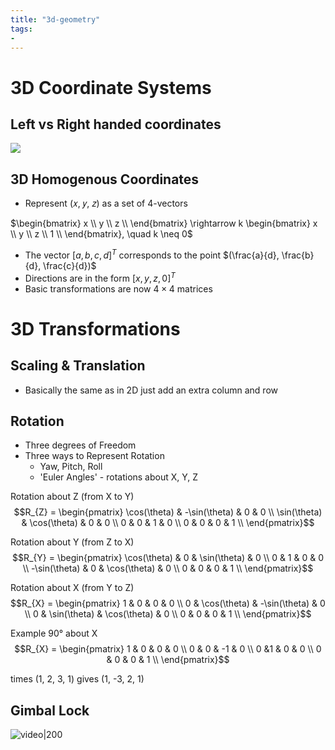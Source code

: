 ```yaml
---
title: "3d-geometry"
tags: 
- 
---
```


# 3D Coordinate Systems

## Left vs Right handed coordinates
![](https://i.imgur.com/McKWNwC.png)

## 3D Homogenous Coordinates
- Represent (𝑥, 𝑦, 𝑧) as a set of 4-vectors

$\begin{bmatrix} x \\ y \\ z \\ \end{bmatrix} \rightarrow k \begin{bmatrix} x \\ y \\ z \\ 1 \\ \end{bmatrix}, \quad k \neq 0$
- The vector $[a, b, c, d]^T$ corresponds to the point $(\frac{a}{d}, \frac{b}{d}, \frac{c}{d})$
- Directions are in the form $[x, y, z, 0]^T$
- Basic transformations are now $4\times4$ matrices

# 3D Transformations
## Scaling & Translation
- Basically the same as in 2D just add an extra column and row

## Rotation
- Three degrees of Freedom
- Three ways to Represent Rotation
	- Yaw, Pitch, Roll
	- 'Euler Angles' - rotations about X, Y, Z

Rotation about Z (from X to Y)
$$R_{Z} = \begin{pmatrix}
\cos(\theta) & -\sin(\theta) & 0 & 0 \\
\sin(\theta) & \cos(\theta) & 0 & 0 \\
0 & 0 & 1 & 0 \\
0 & 0 & 0 & 1 \\
\end{pmatrix}$$

Rotation about Y (from Z to X)
$$R_{Y} = \begin{pmatrix}
\cos(\theta) & 0 & \sin(\theta) & 0  \\
0 & 1 & 0 & 0 \\
-\sin(\theta) & 0 & \cos(\theta) & 0  \\
0 & 0 & 0 & 1 \\
\end{pmatrix}$$

Rotation about X (from Y to Z)
$$R_{X} = \begin{pmatrix}
1 & 0 & 0 & 0 \\
0 & \cos(\theta) & -\sin(\theta) & 0  \\
0 & \sin(\theta) & \cos(\theta) & 0  \\
0 & 0 & 0 & 1 \\
\end{pmatrix}$$

Example 90° about X
$$R_{X} = \begin{pmatrix}
1 & 0 & 0 & 0 \\
0 & 0 & -1 & 0  \\
0 &1 & 0 & 0  \\
0 & 0 & 0 & 1 \\
\end{pmatrix}$$

times (1, 2, 3, 1) gives (1, -3, 2, 1)

## Gimbal Lock
![video|200](https://www.youtube.com/watch?v=zc8b2Jo7mno)